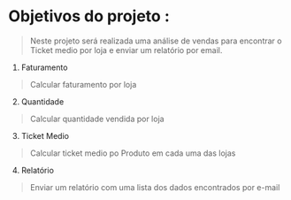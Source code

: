 # Objetivos do projeto :
> Neste projeto será realizada uma análise de vendas para encontrar o Ticket medio por loja e enviar um relatório por email.

1. Faturamento
> Calcular faturamento por loja
2. Quantidade
> Calcular quantidade vendida por loja
3. Ticket Medio
> Calcular ticket medio po Produto em cada uma das lojas
4. Relatório
> Enviar um relatório com uma lista dos dados encontrados por e-mail